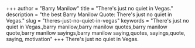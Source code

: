 +++
author = "Barry Manilow"
title = "There's just no quiet in Vegas."
description = "the best Barry Manilow Quote: There's just no quiet in Vegas."
slug = "theres-just-no-quiet-in-vegas"
keywords = "There's just no quiet in Vegas.,barry manilow,barry manilow quotes,barry manilow quote,barry manilow sayings,barry manilow saying,quotes, sayings,quote, saying, motivation"
+++
There's just no quiet in Vegas.
